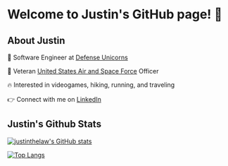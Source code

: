 # Welcome to Justin's GitHub page! 👋

## About Justin

💼 Software Engineer at [Defense Unicorns](https://www.defenseunicorns.com/)

🚀 Veteran [United States Air and Space Force](https://www.spaceforce.com/) Officer

🔥 Interested in videogames, hiking, running, and traveling

👉 Connect with me on [LinkedIn](https://www.linkedin.com/in/justinwingchunglaw/)

## Justin's Github Stats

[![justinthelaw's GitHub stats](https://github-readme-stats.vercel.app/api?username=justinthelaw&show_icons=true&hide=stars,issues&theme=tokyonight)](https://github.com/anuraghazra/github-readme-stats)

[![Top Langs](https://github-readme-stats.vercel.app/api/top-langs/?username=justinthelaw&langs_count=6&&layout=donut&theme=tokyonight&exclude_repo=annDigIC)](https://github.com/anuraghazra/github-readme-stats)

<!--
**justinthelaw/justinthelaw** is a ✨ _special_ ✨ repository because its `README.md` (this file) appears on your GitHub profile.
-->
